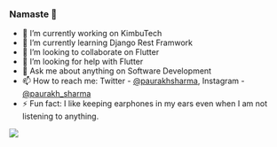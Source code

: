 ### Namaste 🙏

- 🔭 I’m currently working on KimbuTech
- 🌱 I’m currently learning Django Rest Framwork
- 👯 I’m looking to collaborate on Flutter
- 🤔 I’m looking for help with Flutter
- 💬 Ask me about anything on Software Development
- 📫 How to reach me: Twitter - [@paurakhsharma](https://www.twitter.com/paurakhsharma), Instagram - [@paurakh_sharma](https://www.instagram.com/paurakh_sharma/)
- ⚡ Fun fact: I like keeping earphones in my ears even when I am not listening to anything.

<img src="https://github-readme-stats.vercel.app/api?username=paurakhsharma&&show_icons=true&title_color=ffffff&icon_color=bb2acf&text_color=daf7dc&bg_color=e83640" />

